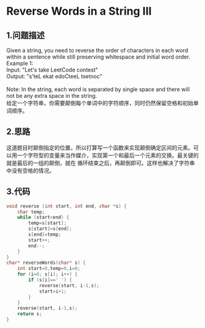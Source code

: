 Reverse Words in a String III
===

1.问题描述
---

Given a string, you need to reverse the order of characters in each word within a sentence while still preserving whitespace and initial word order.<br>
Example 1:<br>
Input: "Let's take LeetCode contest"<br>
Output: "s'teL ekat edoCteeL tsetnoc"<br>
<br>
Note: In the string, each word is separated by single space and there will not be any extra space in the string. <br>
给定一个字符串，你需要颠倒每个单词中的字符顺序，同时仍然保留空格和初始单词顺序。

2.思路
---

这道题目时颠倒指定的位置，所以打算写一个函数来实现颠倒确定区间的元素。可以用一个字符型的变量来当作媒介，实现第一个和最后一个元素的交换。最关键的就是最后的一组的颠倒，就在
循环结束之后，再颠倒即可。这样也解决了字符串中没有空格的情况。

3.代码
---

```c
void reverse (int start, int end, char *s) {
    char temp;
    while (start<end) {
        temp=s[start];
        s[start]=s[end];
        s[end]=temp;
        start++;
        end--;
    }
}
char* reverseWords(char* s) {
    int start=0,temp=0,i=0;
    for (i=0; s[i]; i++) {
        if (s[i]==' ') {
            reverse(start, i-1,s);
            start=i+1;
        }
    }
    reverse(start, i-1,s);
    return s;
}
```
